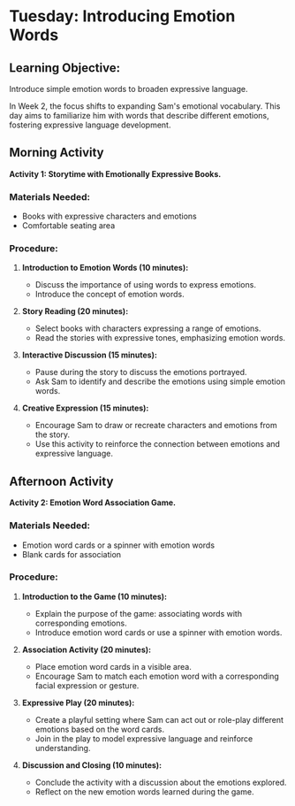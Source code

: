 # Tuesday: Introducing Emotion Words

## Learning Objective:
Introduce simple emotion words to broaden expressive language.

In Week 2, the focus shifts to expanding Sam's emotional vocabulary. This day aims to familiarize him with words that describe different emotions, fostering expressive language development.

## Morning Activity
**Activity 1: Storytime with Emotionally Expressive Books.**

### Materials Needed:
- Books with expressive characters and emotions
- Comfortable seating area

### Procedure:
1. **Introduction to Emotion Words (10 minutes):**
   - Discuss the importance of using words to express emotions.
   - Introduce the concept of emotion words.

2. **Story Reading (20 minutes):**
   - Select books with characters expressing a range of emotions.
   - Read the stories with expressive tones, emphasizing emotion words.

3. **Interactive Discussion (15 minutes):**
   - Pause during the story to discuss the emotions portrayed.
   - Ask Sam to identify and describe the emotions using simple emotion words.

4. **Creative Expression (15 minutes):**
   - Encourage Sam to draw or recreate characters and emotions from the story.
   - Use this activity to reinforce the connection between emotions and expressive language.

## Afternoon Activity
**Activity 2: Emotion Word Association Game.**

### Materials Needed:
- Emotion word cards or a spinner with emotion words
- Blank cards for association

### Procedure:
1. **Introduction to the Game (10 minutes):**
   - Explain the purpose of the game: associating words with corresponding emotions.
   - Introduce emotion word cards or use a spinner with emotion words.

2. **Association Activity (20 minutes):**
   - Place emotion word cards in a visible area.
   - Encourage Sam to match each emotion word with a corresponding facial expression or gesture.

3. **Expressive Play (20 minutes):**
   - Create a playful setting where Sam can act out or role-play different emotions based on the word cards.
   - Join in the play to model expressive language and reinforce understanding.

4. **Discussion and Closing (10 minutes):**
   - Conclude the activity with a discussion about the emotions explored.
   - Reflect on the new emotion words learned during the game.